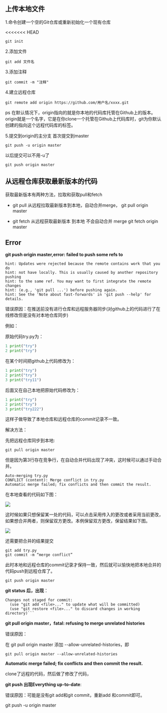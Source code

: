 ## 上传本地文件

1.命令创建一个空的Git仓库或重新初始化一个现有仓库

<<<<<<< HEAD

```
git init
```

2.添加文件

```
git add 文件名
```
3.添加注释

```
git commit -m "注释"
```

4.建立远程仓库

```
git remote add origin https://github.com/用户名/xxxx.git
```
ps 在默认情况下，origin指向的就是你本地的代码库托管在Github上的版本。origin就是一个名字，它是在你clone一个托管在Github上代码库时，git为你默认创建的指向这个远程代码库的标签。

5.提交到origin的主分支
首次提交到master

```
git push -u origin master
```

以后提交可以不用-u了

```
git push origin master
```



## 从远程仓库获取最新版本的代码

获取最新版本有两种方法，拉取和获取pull和fetch

* git pull 从远程拉取最新版本到本地，自动合并merge， git pull origin master

* git  fetch  从远程获取最新版本 到本地  不会自动合并 merge   git fetch  origin master  



## Error

**git push origin master,error: failed to push some refs to**

```
hint: Updates were rejected because the remote contains work that you do
hint: not have locally. This is usually caused by another repository pushing
hint: to the same ref. You may want to first integrate the remote changes
hint: (e.g., 'git pull ...') before pushing again.
hint: See the 'Note about fast-forwards' in 'git push --help' for details.
```

错误原因：在推送前没有进行仓库和远程服务器同步(对github上的代码进行了在线修改但是没有对本地仓库同步)

例如：

原始代码try.py为：

```Python
1 print("try")
2 print("try")
```

在某个时间把github上代码修改为：

```python 
1 print("try")
2 print("try")
3 print("try11")
```

后面又在自己本地把原始代码修改为：

```python
1 print("try")
2 print("try")
3 print("try222")
```

这样子做导致了本地仓库和远程仓库的commit记录不一致。

解决方法：

先把远程仓库同步到本地:

```
git pull origin master
```

但是因为第3行存在竞争行，在自动合并代码出现了冲突，这时候可以通过手动合并。

```
Auto-merging try.py
CONFLICT (content): Merge conflict in try.py
Automatic merge failed; fix conflicts and then commit the result.
```

在本地查看的代码如下图：

![](https://gitee.com/weifagan/MyPic/raw/master/img/git_merge.PNG)

这时候如果只想保留某一处的代码，可以点击采用传入的更改或者采用当前更改，如果想合并两者，则保留双方更改。本例保留双方更改，保留结果如下图。

![](https://gitee.com/weifagan/MyPic/raw/master/img/git_merge1.PNG)

还需要把合并的结果提交

```
git add try.py
git commit -m “merge conflict”
```

此时本地和远程仓库的commit记录才保持一致，然后就可以愉快地把本地合并的代码push到远程仓库了。

```
git push origin master
```







**git status 后，出现**：

```On branch master
Changes not staged for commit:
  (use "git add <file>..." to update what will be committed)
  (use "git restore <file>..." to discard changes in working directory)```
```

**git pull origin master，fatal: refusing to merge unrelated histories**

错误原因：

在 git pull origin master 添加 --allow-unrelated-histories，即

```
git pull origin master --allow-unrelated-histories
```

**Automatic merge failed; fix conflicts and then commit the result.**

clone了远程的代码，然后做了修改了代码，

**git push 出现Everything up-to-date**:

错误原因：可能是没有git add和git commit，重新add 和commit即可。

git push -u origin master



